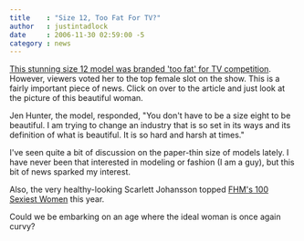 ```yaml
---
title    : "Size 12, Too Fat For TV?"
author   : justintadlock
date     : 2006-11-30 02:59:00 -5
category : news
---
```


<a href="http://www.dailymail.co.uk/pages/live/articles/showbiz/showbiznews.html?in_article_id=418780&in_page_id=1773" title="Daily Mail Article (External Link)" rel="external">This stunning size 12 model was branded 'too fat' for TV competition</a>.  However, viewers voted her to the top female slot on the show.  This is a fairly important piece of news.  Click on over to the article and just look at the picture of this beautiful woman.

Jen Hunter, the model, responded, "You don't have to be a size eight to be beautiful. I am trying to change an industry that is so set in its ways and its definition of what is beautiful. It is so hard and harsh at times."

I've seen quite a bit of discussion on the paper-thin size of models lately.  I have never been that interested in modeling or fashion (I am a guy), but this bit of news sparked my interest.

Also, the very healthy-looking Scarlett Johansson topped <a href="http://www.fhmus.com/girls_100_sexiest_2006_14.asp?cnl_id=1&stn_id=72" title="FHM Sexiest Women Winner (External Link)" rel="external"> FHM's 100 Sexiest Women</a> this year.

Could we be embarking on an age where the ideal woman is once again curvy?
